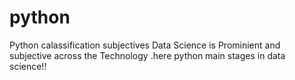 # python
Python calassification subjectives
Data Science is Prominient and subjective across the Technology .here python main stages in data science!!
